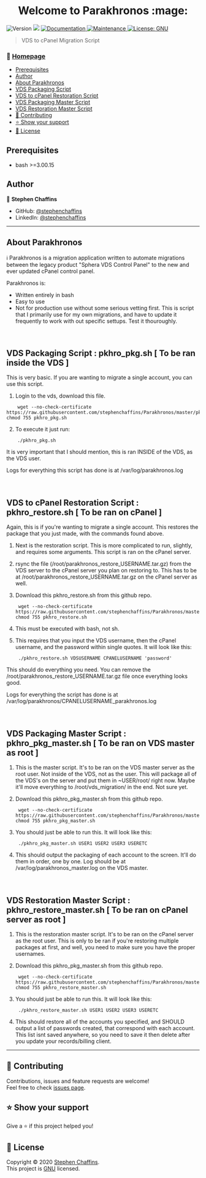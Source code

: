 <h1 align="center">Welcome to Parakhronos :mage: </h1>
<p>
  <img alt="Version" src="https://img.shields.io/badge/version-1.5-blue.svg?cacheSeconds=2592000" />
  <img src="https://img.shields.io/badge/bash-%3E%3D3.00.15-blue.svg" />
  <a href="https://github.com/stephenchaffins/Parakhronos#readme" target="_blank">
    <img alt="Documentation" src="https://img.shields.io/badge/documentation-yes-brightgreen.svg" />
  </a>
  <a href="https://github.com/stephenchaffins/Parakhronos/graphs/commit-activity" target="_blank">
    <img alt="Maintenance" src="https://img.shields.io/badge/Maintained%3F-yes-green.svg" />
  </a>
  <a href="https://github.com/stephenchaffins/Parakhronos/blob/master/LICENSE" target="_blank">
    <img alt="License: GNU" src="https://img.shields.io/github/license/stephenchaffins/Parakhronos" />
  </a>
</p>

> VDS to cPanel Migration Script

### :house_with_garden: [Homepage](https://github.com/stephenchaffins/Parakhronos)

<!-- TOC START min:1 max:3 link:true asterisk:true update:true -->
  * [Prerequisites](#prerequisites)
  * [Author](#author)
  * [About Parakhronos](#about-parakhronos)
  * [VDS Packaging Script](#vds-packaging-script--pkhro_pkgsh--to-be-ran-inside-the-vds-)
  * [VDS to cPanel Restoration Script](#vds-to-cpanel-restoration-script--pkhro_restoresh--to-be-ran-on-cpanel-)
  * [VDS Packaging Master Script](#vds-packaging-master-script--pkhro_pkg_mastersh--to-be-ran-on-vds-master-as-root-)
  * [VDS Restoration Master Script ](#vds-restoration-master-script--pkhro_restore_mastersh--to-be-ran-on-cpanel-server-as-root-)
  * [:handshake: Contributing](#handshake-contributing)
  * [:star: Show your support](#show-your-support)
  * [:pencil:	 License](#pencil-license)
<!-- TOC END -->



## Prerequisites

- bash >=3.00.15

## Author

:bust_in_silhouette: **Stephen Chaffins**

* GitHub: [@stephenchaffins](https://github.com/stephenchaffins)
* LinkedIn: [@stephenchaffins](https://linkedin.com/in/stephen-chaffins-39412760)

***

## About Parakhronos

:information_source: Parakhronos is a migration application written to automate migrations between the legacy product "Sphera VDS Control Panel" to the new and ever updated cPanel control panel.

Parakhronos is:
- Written entirely in bash
- Easy to use
- Not for production use without some serious vetting first. This is script that I primarily use for my own migrations, and have to update it frequently to work with out specific settups.  Test it thouroughly.
<br /><br /><br />

## VDS Packaging Script : pkhro_pkg.sh [ To be ran inside the VDS ]

This is very basic. If you are wanting to migrate a single account, you can use this script.


1. Login to the vds, download this file.
```
    wget --no-check-certificate https://raw.githubusercontent.com/stephenchaffins/Parakhronos/master/pkhro_pkg.sh; chmod 755 pkhro_pkg.sh
```
2. To execute it just run:
```
    ./pkhro_pkg.sh
```
It is very important that I should mention, this is ran INSIDE of the VDS, as the VDS user.

Logs for everything this script has done is at /var/log/parakhronos.log
<br /><br /><br />

## VDS to cPanel Restoration Script : pkhro_restore.sh [ To be ran on cPanel ]

Again, this is if you're  wanting to migrate a single account. This restores the package that you just made, with the commands found above.

1. Next is the restoration script. This is more complicated to run, slightly, and requires some arguments. This script is ran on the cPanel server.

2. rsync the file (/root/parakhronos_restore_USERNAME.tar.gz) from the VDS server to the cPanel server you plan on restoring to. This has to be at /root/parakhronos_restore_USERNAME.tar.gz on the cPanel server as well.
3. Download this pkhro_restore.sh from this github repo.

        wget --no-check-certificate https://raw.githubusercontent.com/stephenchaffins/Parakhronos/master/pkhro_restore.sh; chmod 755 pkhro_restore.sh

4. This must be executed with bash, not sh.

5. This requires that you input the VDS username, then the cPanel username, and the password within single quotes. It will look like this:

        ./pkhro_restore.sh VDSUSERNAME CPANELUSERNAME 'password'

This should do everything you need. You can remove the /root/parakhronos_restore_USERNAME.tar.gz file once everything looks good.

Logs for everything the script has done is at /var/log/parakhronos/CPANELUSERNAME_parakhronos.log
<br /><br /><br />

## VDS Packaging Master Script : pkhro_pkg_master.sh [ To be ran on VDS master as root ]

1. This is the master script. It's to be ran on the VDS master server as the root user. Not inside of the VDS, not as the user. This will package all of the VDS's on the server and put them in ~USER/root/ right now. Maybe it'll move everything to /root/vds_migration/ in the end. Not sure yet.

2. Download this pkhro_pkg_master.sh from this github repo.

        wget --no-check-certificate https://raw.githubusercontent.com/stephenchaffins/Parakhronos/master/pkhro_pkg_master.sh; chmod 755 pkhro_pkg_master.sh

3. You should just be able to run this. It will look like this:

        ./pkhro_pkg_master.sh USER1 USER2 USER3 USERETC

4. This should output the packaging of each account to the screen. It'll do them in order, one by one. Log should be at /var/log/parakhronos_master.log on the VDS master.
<br /><br /><br />

## VDS Restoration Master Script : pkhro_restore_master.sh [ To be ran on cPanel server as root ]

1. This is the restoration master script. It's to be ran on the cPanel server as the root user. This is only to be ran if you're restoring multiple packages at first, and well, you need to make sure you have the proper usernames.

2. Download this pkhro_pkg_master.sh from this github repo.

        wget --no-check-certificate https://raw.githubusercontent.com/stephenchaffins/Parakhronos/master/pkhro_restore_master.sh; chmod 755 pkhro_restore_master.sh

3. You should just be able to run this. It will look like this:

        ./pkhro_restore_master.sh USER1 USER2 USER3 USERETC

4. This should restore all of the accounts you specified, and SHOULD output a list of passwords created, that correspond with each account. This list isnt saved anywhere, so you need to save it then delete after you update your records/billing client.

***
## :handshake: Contributing

Contributions, issues and feature requests are welcome!<br />Feel free to check [issues page](https://github.com/stephenchaffins/Parakhronos/issues).

## :star: Show your support

Give a ⭐️ if this project helped you!

## :pencil:	 License

Copyright © 2020 [Stephen Chaffins](https://github.com/stephenchaffins).<br />
This project is [GNU](https://github.com/stephenchaffins/Parakhronos/blob/master/LICENSE) licensed.
